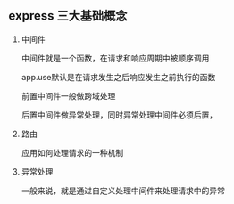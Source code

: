 ##  express 三大基础概念



1. 中间件

   中间件就是一个函数，在请求和响应周期中被顺序调用

   app.use默认是在请求发生之后响应发生之前执行的函数
   
   前置中间件一般做跨域处理
   
   后置中间件做异常处理，同时异常处理中间件必须后置，
   
2. 路由

   应用如何处理请求的一种机制

3. 异常处理 

   一般来说，就是通过自定义处理中间件来处理请求中的异常